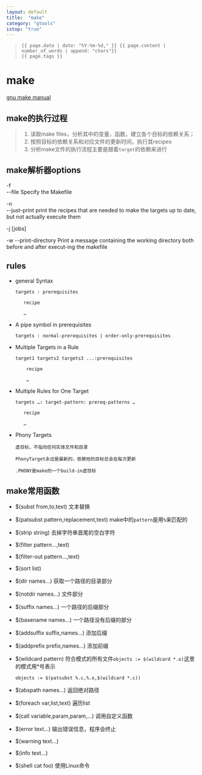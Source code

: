 ```yaml
---
layout: default
title:  "make"
category: "gtools"
istop: "true"
---
```

>     {{ page.date | date: "%Y-%m-%d," }} {{ page.content | number_of_words | append: "chars"}}
>     {{ page.tags }}

# make

[gnu make manual][makemanual]

## make的执行过程

> 1. 读取make files，分析其中的变量，函数，建立各个目标的依赖关系；
> 1. 按照目标的依赖关系和对应文件的更新时间，执行其recipes 
> 1. 分析make文件的执行流程主要是跟着`target`的依赖来进行

## make解析器options
-f  
--file Specify the Makefile  

-n  
--just-print   print the recipes that are needed to make the targets up to date, but not actually execute them  

-j [jobs]  

-w
--print-directory  Print a message containing the working directory both before and after execut-ing the makefile  

## rules
* general Syntax
   
      targets : prerequisites
    
         recipe
        
         …
               
* A pipe symbol in prerequisites

      targets : normal-prerequisites | order-only-prerequisites

* Multiple Targets in a Rule

      target1 targets2 targets3 ...:prerequisites

          recipe
        
          …

* Multiple Rules for One Target

      targets …: target-pattern: prereq-patterns …

         recipe
        
         …

* Phony Targets

      虚目标，不指向任何实体文件和目录
 
      PhonyTarget永远是最新的，依赖他的目标总会在每次更新
 
      .PHONY是make的一个build-in虚目标

## make常用函数

* $(subst from,to,text) 文本替换

* $(patsubst pattern,replacement,text) make中的`pattern`是用`%`来匹配的

* $(strip string) 去掉字符串首尾的空白字符

* $(filter pattern…,text) 

* $(filter-out pattern…,text)

* $(sort list)

* $(dir names…) 获取一个路径的目录部分

* $(notdir names…) 文件部分

* $(suffix names…) 一个路径的后缀部分

* $(basename names…) 一个路径没有后缀的部分

* $(addsuffix suffix,names…) 添加后缀

* $(addprefix prefix,names…) 添加前缀

* $(wildcard pattern) 符合模式的所有文件`objects := $(wildcard *.o)`这里的模式用\*号表示
   
   `objects := $(patsubst %.c,%.o,$(wildcard *.c))`
   
* $(abspath names…) 返回绝对路径

* $(foreach var,list,text) 遍历list

* $(call variable,param,param,…) 调用自定义函数


* $(error text…) 输出错误信息，程序会终止

* $(warning text…)

* $(info text…) 

* $(shell cat foo) 使用Linux命令

[makemanual]: <http://www.gnu.org/software/make/manual/make.html>

